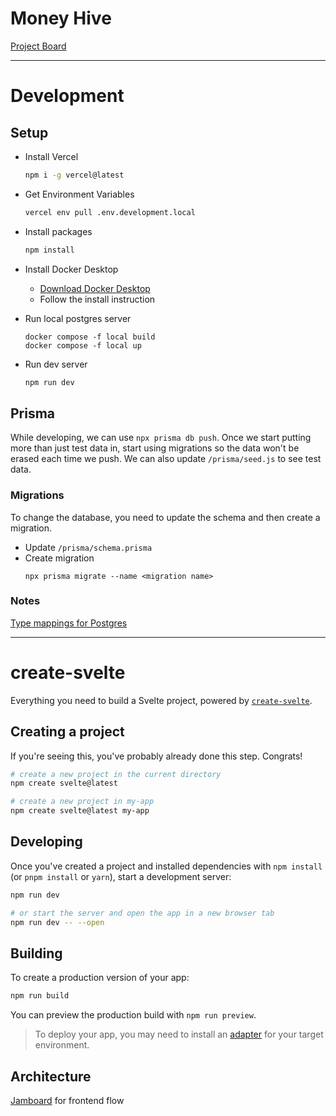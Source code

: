 # Money Hive

[Project Board](https://github.com/users/nickfang/projects/2/views/1)

---

# Development

## Setup

- Install Vercel
  ```bash
  npm i -g vercel@latest
  ```

- Get Environment Variables
  ```bash
  vercel env pull .env.development.local
  ```

- Install packages
  ```bash
  npm install
  ```

- Install Docker Desktop<br>
  - [Download Docker Desktop](https://www.docker.com/get-started/)<br>
  - Follow the install instruction

- Run local postgres server<br>
  ```
  docker compose -f local build
  docker compose -f local up
  ```


- Run dev server
  ```bash
  npm run dev
  ```


## Prisma

While developing, we can use `npx prisma db push`.  Once we start putting more than just test data in, start using migrations so the data won't be erased each time we push.  We can also update `/prisma/seed.js` to see test data.

### Migrations

To change the database, you need to update the schema and then create a migration.
- Update `/prisma/schema.prisma`
- Create migration
  ```
  npx prisma migrate --name <migration name>
  ```

### Notes

[Type mappings for Postgres](https://www.prisma.io/docs/concepts/database-connectors/postgresql#native-type-mappings)



---

# create-svelte

Everything you need to build a Svelte project, powered by [`create-svelte`](https://github.com/sveltejs/kit/tree/master/packages/create-svelte).

## Creating a project

If you're seeing this, you've probably already done this step. Congrats!

```bash
# create a new project in the current directory
npm create svelte@latest

# create a new project in my-app
npm create svelte@latest my-app
```

## Developing

Once you've created a project and installed dependencies with `npm install` (or `pnpm install` or `yarn`), start a development server:

```bash
npm run dev

# or start the server and open the app in a new browser tab
npm run dev -- --open
```

## Building

To create a production version of your app:

```bash
npm run build
```

You can preview the production build with `npm run preview`.

> To deploy your app, you may need to install an [adapter](https://kit.svelte.dev/docs/adapters) for your target environment.

## Architecture

[Jamboard](https://jamboard.google.com/d/173lZpiHtC86uy6dyaVXCfLQ5CiuHL8d1ZFawKiDpwaM/viewer?hl=en&pli=1&mtt=medn7qi04iqt&f=0) for frontend flow

